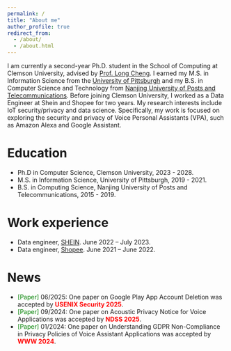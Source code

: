 ```yaml
---
permalink: /
title: "About me"
author_profile: true
redirect_from: 
  - /about/
  - /about.html
---
```


I am currently a second-year Ph.D. student in the School of Computing at Clemson University, advised by [Prof. Long Cheng](https://people.computing.clemson.edu/~lcheng2/). I earned my M.S. in Information Science from the [University of Pittsburgh](https://www.sci.pitt.edu/) and my B.S. in Computer Science and Technology from [Nanjing University of Posts and Telecommunications](https://www.njupt.edu.cn/en/). Before joining Clemson University, I worked as a Data Engineer at Shein and Shopee for two years. My research interests include IoT security/privacy and data science. Specifically, my work is focused on exploring the security and privacy of Voice Personal Assistants (VPA), such as Amazon Alexa and Google Assistant.

Education
======
* Ph.D in Computer Science, Clemson University, 2023 - 2028.
* M.S. in Information Science, University of Pittsburgh, 2019 - 2021.
* B.S. in Computing Science, Nanjing University of Posts and Telecommunications, 2015 - 2019.

Work experience
======
* Data engineer, [SHEIN](https://careers.shein.com/). June 2022 – July 2023.
* Data engineer, [Shopee](https://careers.shopee.sg/). June 2021 – June 2022.

News
======
- <span style="color:green;">[Paper]</span> 06/2025: One paper on Google Play App Account Deletion was accepted by <span style="color:red; font-weight:bold;">USENIX Security 2025</span>.
- <span style="color:green;">[Paper]</span> 09/2024: One paper on Acoustic Privacy Notice for Voice Applications was accepted by <span style="color:red; font-weight:bold;">NDSS 2025</span>.
- <span style="color:green;">[Paper]</span> 01/2024: One paper on Understanding GDPR Non-Compliance in Privacy Policies of Voice Assistant Applications was accepted by <span style="color:red; font-weight:bold;">WWW 2024</span>.
